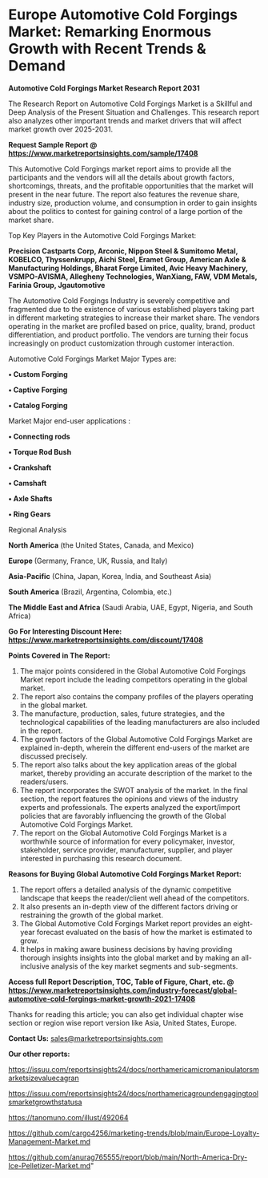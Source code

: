  # Europe Automotive Cold Forgings Market: Remarking Enormous Growth with Recent Trends & Demand

<strong>Automotive Cold Forgings Market Research Report 2031</strong>

The Research Report on Automotive Cold Forgings Market is a Skillful and Deep Analysis of the Present Situation and Challenges. This research report also analyzes other important trends and market drivers that will affect market growth over 2025-2031.

<strong>Request Sample Report @ <a href=https://www.marketreportsinsights.com/sample/17408>https://www.marketreportsinsights.com/sample/17408</a></strong>

This Automotive Cold Forgings market report aims to provide all the participants and the vendors will all the details about growth factors, shortcomings, threats, and the profitable opportunities that the market will present in the near future. The report also features the revenue share, industry size, production volume, and consumption in order to gain insights about the politics to contest for gaining control of a large portion of the market share.

Top Key Players in the Automotive Cold Forgings Market:

<strong>Precision Castparts Corp, Arconic, Nippon Steel & Sumitomo Metal, KOBELCO, Thyssenkrupp, Aichi Steel, Eramet Group, American Axle & Manufacturing Holdings, Bharat Forge Limited, Avic Heavy Machinery, VSMPO-AVISMA, Allegheny Technologies, WanXiang, FAW, VDM Metals, Farinia Group, Jgautomotive</strong>

The Automotive Cold Forgings Industry is severely competitive and fragmented due to the existence of various established players taking part in different marketing strategies to increase their market share. The vendors operating in the market are profiled based on price, quality, brand, product differentiation, and product portfolio. The vendors are turning their focus increasingly on product customization through customer interaction.

Automotive Cold Forgings Market Major Types are:

<strong>• Custom Forging

• Captive Forging

• Catalog Forging</strong>

Market Major end-user applications :

<strong>• Connecting rods

• Torque Rod Bush

• Crankshaft

• Camshaft

• Axle Shafts

• Ring Gears</strong>

Regional Analysis

</u><strong><b>North America</b></strong> (the United States, Canada, and Mexico)

<strong><b>Europe </b></strong>(Germany, France, UK, Russia, and Italy)

<strong><b>Asia-Pacific</b></strong> (China, Japan, Korea, India, and Southeast Asia)

<strong><b>South America</b></strong> (Brazil, Argentina, Colombia, etc.)

<strong><b>The Middle East and Africa</b></strong> (Saudi Arabia, UAE, Egypt, Nigeria, and South Africa)

<strong>Go For Interesting Discount Here: <a href=https://www.marketreportsinsights.com/discount/17408>https://www.marketreportsinsights.com/discount/17408</a></strong>

<strong>Points Covered in The Report:</strong>
<ol>
  <li>The major points considered in the Global Automotive Cold Forgings Market report include the leading competitors operating in the global market.</li>
  <li>The report also contains the company profiles of the players operating in the global market.</li>
  <li>The manufacture, production, sales, future strategies, and the technological capabilities of the leading manufacturers are also included in the report.</li>
  <li>The growth factors of the Global Automotive Cold Forgings Market are explained in-depth, wherein the different end-users of the market are discussed precisely.</li>
  <li>The report also talks about the key application areas of the global market, thereby providing an accurate description of the market to the readers/users.</li>
  <li>The report incorporates the SWOT analysis of the market. In the final section, the report features the opinions and views of the industry experts and professionals. The experts analyzed the export/import policies that are favorably influencing the growth of the Global Automotive Cold Forgings Market.</li>
  <li>The report on the Global Automotive Cold Forgings Market is a worthwhile source of information for every policymaker, investor, stakeholder, service provider, manufacturer, supplier, and player interested in purchasing this research document.</li>
</ol>
<strong>Reasons for Buying Global Automotive Cold Forgings Market Report:</strong>

<ol>
  <li>The report offers a detailed analysis of the dynamic competitive landscape that keeps the reader/client well ahead of the competitors.</li>
  <li>It also presents an in-depth view of the different factors driving or restraining the growth of the global market.</li>
  <li>The Global Automotive Cold Forgings Market report provides an eight-year forecast evaluated on the basis of how the market is estimated to grow.</li>
  <li>It helps in making aware business decisions by having providing thorough insights insights into the global market and by making an all-inclusive analysis of the key market segments and sub-segments.</li>
</ol>
<strong>Access full Report Description, TOC, Table of Figure, Chart, etc. @ <a href=https://www.marketreportsinsights.com/industry-forecast/global-automotive-cold-forgings-market-growth-2021-17408>https://www.marketreportsinsights.com/industry-forecast/global-automotive-cold-forgings-market-growth-2021-17408</a></strong>


Thanks for reading this article; you can also get individual chapter wise section or region wise report version like Asia, United States, Europe.

<strong>Contact Us:</strong>
sales@marketreportsinsights.com

<strong>Our other reports:</strong>

<a href=https://issuu.com/reportsinsights24/docs/northamericamicromanipulatorsmarketsizevaluecagran>https://issuu.com/reportsinsights24/docs/northamericamicromanipulatorsmarketsizevaluecagran</a>

<a href=https://issuu.com/reportsinsights24/docs/northamericagroundengagingtoolsmarketgrowthstatusa>https://issuu.com/reportsinsights24/docs/northamericagroundengagingtoolsmarketgrowthstatusa</a>

<a href=https://tanomuno.com/illust/492064>https://tanomuno.com/illust/492064</a>

<a href=https://github.com/cargo4256/marketing-trends/blob/main/Europe-Loyalty-Management-Market.md>https://github.com/cargo4256/marketing-trends/blob/main/Europe-Loyalty-Management-Market.md</a>

<a href=https://github.com/anurag765555/report/blob/main/North-America-Dry-Ice-Pelletizer-Market.md>https://github.com/anurag765555/report/blob/main/North-America-Dry-Ice-Pelletizer-Market.md</a>"
